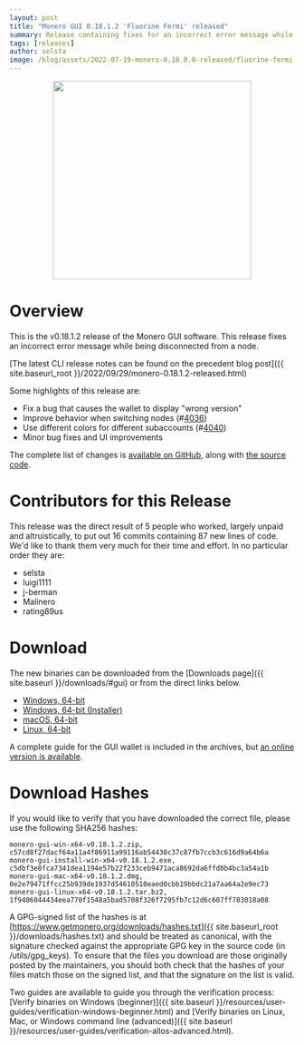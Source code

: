 ```yaml
---
layout: post
title: "Monero GUI 0.18.1.2 'Fluorine Fermi' released"
summary: Release containing fixes for an incorrect error message while being disconnected from a node.
tags: [releases]
author: selsta
image: /blog/assets/2022-07-19-monero-0.18.0.0-released/fluorine-fermi.png
---
```


<div align="center">
  <img src="{{ page.image }}" width="350px">
</div>

# Overview

This is the v0.18.1.2 release of the Monero GUI software. This release fixes an incorrect error message while being disconnected from a node.

[The latest CLI release notes can be found on the precedent blog post]({{ site.baseurl_root }}/2022/09/29/monero-0.18.1.2-released.html)

Some highlights of this release are:

- Fix a bug that causes the wallet to display "wrong version"
- Improve behavior when switching nodes (#[4036](https://github.com/monero-project/monero-gui/pull/4036))
- Use different colors for different subaccounts (#[4040](https://github.com/monero-project/monero-gui/pull/4040))
- Minor bug fixes and UI improvements

The complete list of changes is [available on GitHub](https://github.com/monero-project/monero-gui/compare/v0.18.1.1...v0.18.1.2), along with [the source code](https://github.com/monero-project/monero-gui/tree/v0.18.1.2).

# Contributors for this Release

This release was the direct result of 5 people who worked, largely unpaid and altruistically, to put out 16 commits containing 87 new lines of code. We'd like to thank them very much for their time and effort. In no particular order they are:

- selsta
- luigi1111
- j-berman
- Malinero
- rating89us

# Download

The new binaries can be downloaded from the [Downloads page]({{ site.baseurl }}/downloads/#gui) or from the direct links below.

- [Windows, 64-bit](https://downloads.getmonero.org/gui/monero-gui-win-x64-v0.18.1.2.zip)
- [Windows, 64-bit (Installer)](https://downloads.getmonero.org/gui/monero-gui-install-win-x64-v0.18.1.2.exe)
- [macOS, 64-bit](https://downloads.getmonero.org/gui/monero-gui-mac-x64-v0.18.1.2.dmg)
- [Linux, 64-bit](https://downloads.getmonero.org/gui/monero-gui-linux-x64-v0.18.1.2.tar.bz2)

A complete guide for the GUI wallet is included in the archives, but [an online version is available](https://github.com/monero-ecosystem/monero-GUI-guide/blob/master/monero-GUI-guide.md).

# Download Hashes

If you would like to verify that you have downloaded the correct file, please use the following SHA256 hashes:

```
monero-gui-win-x64-v0.18.1.2.zip, c57cd8f27dacf64a11a4f86911a99116ab54438c37c87fb7ccb3c616d9a64b6a
monero-gui-install-win-x64-v0.18.1.2.exe, c5dbf3e8fca7341dea1194e57b22f233ceb9471aca8692da6ffd0b4bc3a54a1b
monero-gui-mac-x64-v0.18.1.2.dmg, 0e2e79471ffcc25b939de1937d54610510eaed0cbb19bbdc21a7aa64a2e9ec73
monero-gui-linux-x64-v0.18.1.2.tar.bz2, 1f9406044434eea770f1548a5bad5708f326f7295fb7c12d6c607ff783018a08
```

A GPG-signed list of the hashes is at [https://www.getmonero.org/downloads/hashes.txt]({{ site.baseurl_root }}/downloads/hashes.txt) and should be treated as canonical, with the signature checked against the appropriate GPG key in the source code (in /utils/gpg_keys). To ensure that the files you download are those originally posted by the maintainers, you should both check that the hashes of your files match those on the signed list, and that the signature on the list is valid.

Two guides are available to guide you through the verification process: [Verify binaries on Windows (beginner)]({{ site.baseurl }}/resources/user-guides/verification-windows-beginner.html) and [Verify binaries on Linux, Mac, or Windows command line (advanced)]({{ site.baseurl }}/resources/user-guides/verification-allos-advanced.html).
